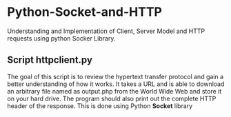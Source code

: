 # Python-Socket-and-HTTP
Understanding and Implementation of Client, Server Model and HTTP requests using python Socker Library.


## Script httpclient.py

The goal of this script is to review the hypertext transfer protocol and gain a better understanding of how it works. It takes a URL and is able to download an arbitrary file named as output.php from the World Wide Web and store it on your hard drive. The program should also print out the complete HTTP header of the response. This is done using Python **Socket** library
